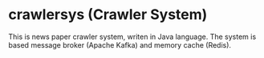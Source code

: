 # crawlersys (Crawler System)
This is news paper crawler system, writen in Java language. The system is based message broker (Apache Kafka) and memory cache (Redis).
